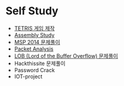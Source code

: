 # Self Study

- [TETRIS 게임 제작](https://github.com/akagaeng/self-study/blob/master/Tetris/tetris.md)
- [Assembly Study](https://github.com/akagaeng/self-study/blob/master/AssemblyStudy/assembly.md)
- [MSP 2014 문제풀이](https://github.com/akagaeng/self-study/blob/master/MSP-2014/msp2014.md)
- [Packet Analysis](https://github.com/akagaeng/self-study/blob/master/PacketAnalysis/packet-analysis.md)
- [LOB (Lord of the Buffer Overflow) 문제풀이](https://github.com/akagaeng/self-study/blob/master/LOB/lob.md)
- Hackthissite 문제풀이
- Password Crack
- IOT-project
